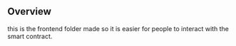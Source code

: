 ## Overview
 this is the frontend folder made so it is easier for people to interact with the smart contract.